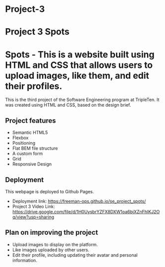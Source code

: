 # Project-3

# Project 3 Spots

# Spots - This is a website built using HTML and CSS that allows users to upload images, like them, and edit their profiles.

This is the third project of the Software Engineering program at TripleTen. It was created using HTML and CSS, based on the design brief.

## Project features

- Semantic HTML5
- Flexbox
- Positioning
- Flat BEM file structure
- A custom form
- Grid
- Responsive Design

## Deployment

This webpage is deployed to Github Pages.

- Deployment link: https://freeman-ops.github.io/se_project_spots/
- Project 3 Video Link: https://drive.google.com/file/d/1H0UysbrYZFX8DXW1oa6bjXZnFhIKJ2Oq/view?usp=sharing

## Plan on improving the project

- Upload images to display on the platform.
- Like images uploaded by other users.
- Edit their profile, including updating their avatar and personal information.
